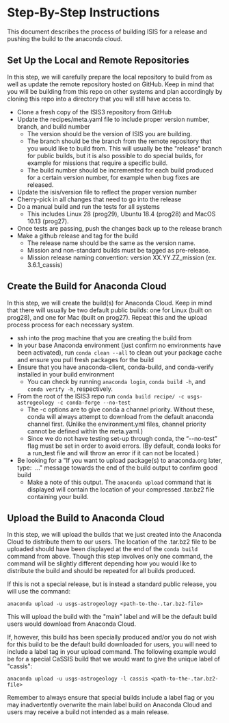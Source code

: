 # Step-By-Step Instructions

This document describes the process of building ISIS for a release and pushing the build to the anaconda cloud.

## Set Up the Local and Remote Repositories

In this step, we will carefully prepare the local repository to build from as well as update the remote repository hosted on GitHub. Keep in mind that you will be building from this repo on other systems and plan accordingly by cloning this repo into a directory that you will still have access to.

* Clone a fresh copy of the ISIS3 repository from GitHub
* Update the recipes/meta.yaml file to include proper version number, branch, and build number
  * The version should be the version of ISIS you are building.
  * The branch should be the branch from the remote repository that you would like to build from. This will usually be the "release" branch for public builds, but it is also possible to do special builds, for example for missions that require a specific build.
  * The build number should be incremented for each build produced for a certain version number, for example when bug fixes are released.
* Update the isis/version file to reflect the proper version number
* Cherry-pick in all changes that need to go into the release 
* Do a manual build and run the tests for all systems
  * This includes Linux 28 (prog29), Ubuntu 18.4 (prog28) and MacOS 10.13 (prog27).
* Once tests are passing, push the changes back up to the release branch
* Make a github release and tag for the build 
  * The release name should be the same as the version name. 
  * Mission and non-standard builds must be tagged as pre-release.
  * Mission release naming convention: version XX.YY.ZZ_mission (ex. 3.6.1_cassis)

## Create the Build for Anaconda Cloud

In this step, we will create the build(s) for Anaconda Cloud. Keep in mind that there will usually be two default public builds: one for Linux (built on prog28), and one for Mac (built on prog27). Repeat this and the upload process process for each necessary system.

* ssh into the prog machine that you are creating the build from
* In your base Anaconda environment (just confirm no environments have been activated), run `conda clean --all` to clean out your package cache and ensure you pull fresh packages for the build
* Ensure that you have anaconda-client, conda-build, and conda-verify installed in your build environment
  * You can check by running ```anaconda login```, ```conda build -h```, and ```conda verify -h```, respectively.
* From the root of the ISIS3 repo run ```conda build recipe/ -c usgs-astrogeology -c conda-forge --no-test```
  * The -c options are to give conda a channel priority. Without these, conda will always attempt to download from the default anaconda channel first. (Unlike the environment.yml files, channel priority cannot be defined within the meta.yaml.)
  * Since we do not have testing set-up through conda, the “--no-test” flag must be set in order to avoid errors. (By default, conda looks for a run_test file and will throw an error if it can not be located.)
* Be looking for a "If you want to upload package(s) to anaconda.org later, type:  ..." message towards the end of the build output to confirm good build
  * Make a note of this output. The ```anaconda upload``` command that is displayed will contain the location of your compressed .tar.bz2 file containing your build.

## Upload the Build to Anaconda Cloud

In this step, we will upload the builds that we just created into the Anaconda Cloud to distribute them to our users. The location of the .tar.bz2 file to be uploaded should have been displayed at the end of the ```conda build``` command from above. Though this step involves only one command, the command will be slightly different depending how you would like to distribute the build and should be repeated for all builds produced.

If this is not a special release, but is instead a standard public release, you will use the command:

```anaconda upload -u usgs-astrogeology <path-to-the-.tar.bz2-file>```

This will upload the build with the "main" label and will be the default build users would download from Anaconda Cloud.

If, however, this build has been specially produced and/or you do not wish for this build to be the default build downloaded for users, you will need to include a label tag in your upload command. The following example would be for a special CaSSIS build that we would want to give the unique label of "cassis":

```anaconda upload -u usgs-astrogeology -l cassis <path-to-the-.tar.bz2-file>```

Remember to always ensure that special builds include a label flag or you may inadvertently overwrite the main label build on Anaconda Cloud and users may receive a build not intended as a main release.

